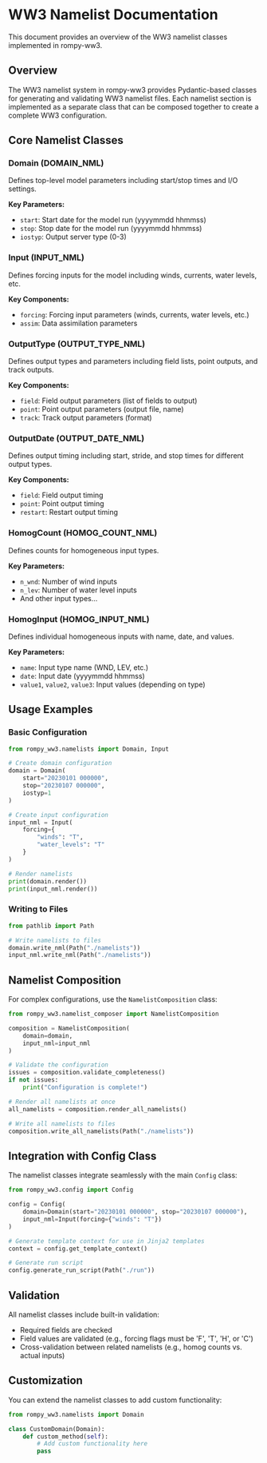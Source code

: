 # WW3 Namelist Documentation

This document provides an overview of the WW3 namelist classes implemented in rompy-ww3.

## Overview

The WW3 namelist system in rompy-ww3 provides Pydantic-based classes for generating and validating WW3 namelist files. Each namelist section is implemented as a separate class that can be composed together to create a complete WW3 configuration.

## Core Namelist Classes

### Domain (DOMAIN_NML)
Defines top-level model parameters including start/stop times and I/O settings.

**Key Parameters:**
- `start`: Start date for the model run (yyyymmdd hhmmss)
- `stop`: Stop date for the model run (yyyymmdd hhmmss)
- `iostyp`: Output server type (0-3)

### Input (INPUT_NML)
Defines forcing inputs for the model including winds, currents, water levels, etc.

**Key Components:**
- `forcing`: Forcing input parameters (winds, currents, water levels, etc.)
- `assim`: Data assimilation parameters

### OutputType (OUTPUT_TYPE_NML)
Defines output types and parameters including field lists, point outputs, and track outputs.

**Key Components:**
- `field`: Field output parameters (list of fields to output)
- `point`: Point output parameters (output file, name)
- `track`: Track output parameters (format)

### OutputDate (OUTPUT_DATE_NML)
Defines output timing including start, stride, and stop times for different output types.

**Key Components:**
- `field`: Field output timing
- `point`: Point output timing
- `restart`: Restart output timing

### HomogCount (HOMOG_COUNT_NML)
Defines counts for homogeneous input types.

**Key Parameters:**
- `n_wnd`: Number of wind inputs
- `n_lev`: Number of water level inputs
- And other input types...

### HomogInput (HOMOG_INPUT_NML)
Defines individual homogeneous inputs with name, date, and values.

**Key Parameters:**
- `name`: Input type name (WND, LEV, etc.)
- `date`: Input date (yyyymmdd hhmmss)
- `value1`, `value2`, `value3`: Input values (depending on type)

## Usage Examples

### Basic Configuration

```python
from rompy_ww3.namelists import Domain, Input

# Create domain configuration
domain = Domain(
    start="20230101 000000",
    stop="20230107 000000",
    iostyp=1
)

# Create input configuration
input_nml = Input(
    forcing={
        "winds": "T",
        "water_levels": "T"
    }
)

# Render namelists
print(domain.render())
print(input_nml.render())
```

### Writing to Files

```python
from pathlib import Path

# Write namelists to files
domain.write_nml(Path("./namelists"))
input_nml.write_nml(Path("./namelists"))
```

## Namelist Composition

For complex configurations, use the `NamelistComposition` class:

```python
from rompy_ww3.namelist_composer import NamelistComposition

composition = NamelistComposition(
    domain=domain,
    input_nml=input_nml
)

# Validate the configuration
issues = composition.validate_completeness()
if not issues:
    print("Configuration is complete!")

# Render all namelists at once
all_namelists = composition.render_all_namelists()

# Write all namelists to files
composition.write_all_namelists(Path("./namelists"))
```

## Integration with Config Class

The namelist classes integrate seamlessly with the main `Config` class:

```python
from rompy_ww3.config import Config

config = Config(
    domain=Domain(start="20230101 000000", stop="20230107 000000"),
    input_nml=Input(forcing={"winds": "T"})
)

# Generate template context for use in Jinja2 templates
context = config.get_template_context()

# Generate run script
config.generate_run_script(Path("./run"))
```

## Validation

All namelist classes include built-in validation:

- Required fields are checked
- Field values are validated (e.g., forcing flags must be 'F', 'T', 'H', or 'C')
- Cross-validation between related namelists (e.g., homog counts vs. actual inputs)

## Customization

You can extend the namelist classes to add custom functionality:

```python
from rompy_ww3.namelists import Domain

class CustomDomain(Domain):
    def custom_method(self):
        # Add custom functionality here
        pass
```